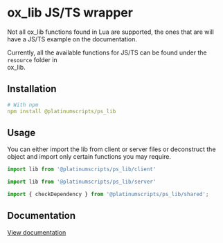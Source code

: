 # ox_lib JS/TS wrapper

Not all ox_lib functions found in Lua are supported, the ones that are will have a JS/TS example
on the documentation.

Currently, all the available functions for JS/TS can be found under the `resource` folder in  
ox_lib.

## Installation

```yaml
# With npm
npm install @platinumscripts/ps_lib
```

## Usage
You can either import the lib from client or server files or deconstruct the object and import only certain functions
you may require.

```ts
import lib from '@platinumscripts/ps_lib/client'
```

```ts
import lib from '@platinumscripts/ps_lib/server'
```

```ts
import { checkDependency } from '@platinumscripts/ps_lib/shared';
```

## Documentation
[View documentation](https://overextended.github.io/docs/ps_lib)